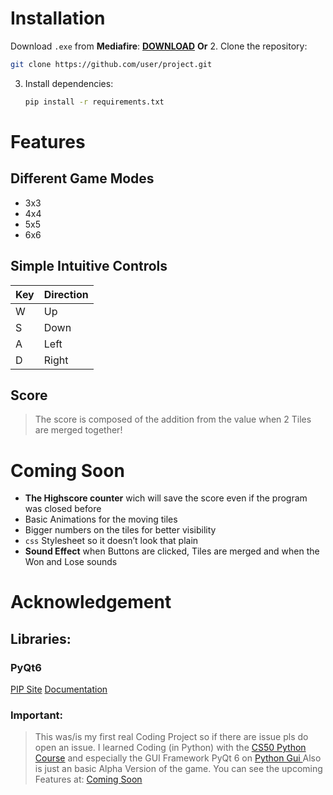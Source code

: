 # Installation 

Download  `.exe` from **Mediafire**:  **[DOWNLOAD](https://mediafire.com)**
**Or** 
2. Clone the repository:  
   ```bash  
   git clone https://github.com/user/project.git  
   ```  
3. Install dependencies:  
   ```bash  
   pip install -r requirements.txt 
   ```  

# Features

## Different Game Modes
- 3x3  
- 4x4  
- 5x5  
- 6x6  

## Simple Intuitive Controls
| Key | Direction |
| --- | --------- |
| W   | Up        |
| S   | Down      |
| A   | Left      |
| D   | Right     |
## Score 

> The score is composed of the addition from the value
>  when 2 Tiles are merged together!


# Coming Soon  


- **The Highscore counter** wich will save the score even if the program was closed before
- Basic Animations for the moving tiles
- Bigger numbers on the tiles for better visibility 
-  `css` Stylesheet so it doesn’t look that plain
- **Sound Effect** when Buttons are clicked, Tiles are merged and when the Won and Lose sounds


# Acknowledgement 

## Libraries:
### PyQt6
[PIP Site](https://pypi.org/project/PyQt6/)
[Documentation](https://doc.qt.io/qtforpython-6/)


### Important:

> This was/is my first real Coding Project so if there are issue pls do open an issue.
> I learned Coding (in Python) with the [CS50 Python Course](https://cs50.harvard.edu/python/2022/) and especially the GUI   Framework PyQt 6 on [Python Gui ](https://www.pythonguis.com/pyqt6/)
> Also is just an basic Alpha Version of the game.
> You can see the upcoming Features at: [Coming Soon](#coming-soon)  
